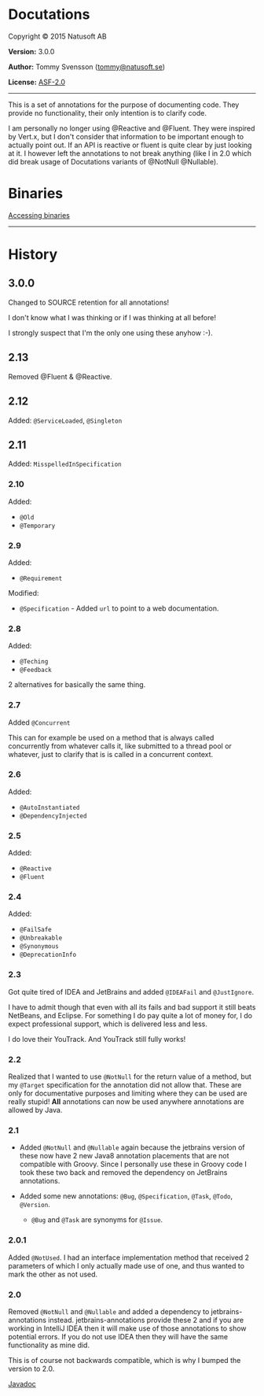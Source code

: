 # Docutations

Copyright © 2015 Natusoft AB

__Version:__ 3.0.0

__Author:__ Tommy Svensson (tommy@natusoft.se)

__License:__ [ASF-2.0](http://www.apache.org/licenses/LICENSE-2.0)

---

This is a set of annotations for the purpose of documenting code. They provide no functionality, their only intention is to clarify code.

I am personally no longer using @Reactive and @Fluent. They were
inspired by Vert.x, but I don't consider that information to be important enough to actually point out. If an API is reactive or fluent is quite clear by just looking at it. I however left the annotations to not break anything (like I in 2.0 which did break usage of Docutations variants of @NotNull @Nullable).

# Binaries

[Accessing binaries](https://github.com/tombensve/CommonStuff/blob/master/docs/AccessingBinaries.md)

----

# History

## 3.0.0

Changed to SOURCE retention for all annotations! 

I don't know what I was thinking or if I was thinking at all before! 

I strongly suspect that I'm the only one using these anyhow :-). 

## 2.13

Removed @Fluent & @Reactive.

## 2.12

Added: `@ServiceLoaded`, `@Singleton`

## 2.11

Added: `MisspelledInSpecification`

### 2.10

Added: 

   * `@Old`
   * `@Temporary`

### 2.9

Added:

   * `@Requirement` 

Modified:

   * `@Specification` - Added `url` to point to a web documentation.


### 2.8

Added: 

   * `@Teching`
   * `@Feedback`
   
2 alternatives for basically the same thing.

### 2.7

Added `@Concurrent`

This can for example be used on a method that is always called concurrently from whatever calls it, like submitted to a thread pool or whatever, just to clarify that is is called in a concurrent context.

### 2.6

Added:

   * `@AutoInstantiated`
   * `@DependencyInjected`

### 2.5

Added:

   * `@Reactive`
   * `@Fluent`

### 2.4

Added:

  * `@FailSafe`
  * `@Unbreakable`
  * `@Synonymous`
  * `@DeprecationInfo`

### 2.3

Got quite tired of IDEA and JetBrains and added `@IDEAFail` and `@JustIgnore`.

I have to admit though that even with all its fails and bad support it still beats NetBeans, and Eclipse.
For something I do pay quite a lot of money for, I do expect professional support, which is delivered
less and less.

I do love their YouTrack. And YouTrack still fully works!

### 2.2

Realized that I wanted to use `@NotNull` for the return value of a method, but my `@Target` specification for the annotation did not allow that. These are only for documentative purposes and limiting where they can be used are really stupid! __All__ annotations can now be used anywhere annotations are allowed by Java.

### 2.1

- Added `@NotNull` and `@Nullable` again because the jetbrains version of these now have 2 new Java8 annotation placements that are not compatible with Groovy. Since I personally use these in Groovy code I took these two back and removed the dependency on JetBrains annotations.

- Added some new annotations: `@Bug`, `@Specification`, `@Task`, `@Todo`, `@Version`.
   - `@Bug` and `@Task` are synonyms for `@Issue`.

### 2.0.1

Added `@NotUsed`. I had an interface implementation method that received 2 parameters of which I only actually made use of one, and thus wanted to mark the other as not used.

### 2.0

Removed `@NotNull` and `@Nullable` and added a dependency to jetbrains-annotations instead. jetbrains-annotations provide these 2 and if you are working in IntelliJ IDEA then it will make use of those annotations to show potential errors. If you do not use IDEA then they will have the same functionality as mine did.

This is of course not backwards compatible, which is why I bumped the version to 2.0.


[Javadoc](http://apidoc.natusoft.se/Docutations/)
